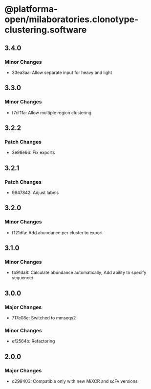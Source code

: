 # @platforma-open/milaboratories.clonotype-clustering.software

## 3.4.0

### Minor Changes

- 33ea3aa: Allow separate input for heavy and light

## 3.3.0

### Minor Changes

- f7cf11a: Allow multiple region clustering

## 3.2.2

### Patch Changes

- 3e98e66: Fix exports

## 3.2.1

### Patch Changes

- 9647842: Adjust labels

## 3.2.0

### Minor Changes

- f121dfa: Add abundance per cluster to export

## 3.1.0

### Minor Changes

- fb91da8: Calculate abundance automatically; Add ability to specify sequence/

## 3.0.0

### Major Changes

- 717e08e: Switched to mmseqs2

### Minor Changes

- ef2564b: Refactoring

## 2.0.0

### Major Changes

- d299403: Compatible only with new MiXCR and scFv versions
